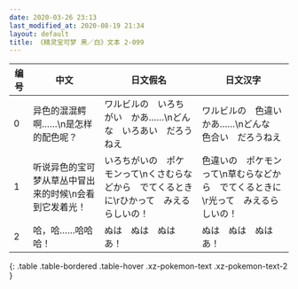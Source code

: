 ```yaml
---
date: 2020-03-26 23:13
last_modified_at: 2020-08-19 21:34
layout: default
title: 《精灵宝可梦 黑／白》文本 2-099
---
```

| 编号 | 中文 | 日文假名 | 日文汉字 |
| ---- | ---- | ---- | --- |
| 0 | 异色的混混鳄啊……\n是怎样的配色呢？ | ワルビルの　いろちがい　かあ……\nどんな　いろあい　だろうねえ | ワルビルの　色違い　かあ……\nどんな　色合い　だろうねえ |
| 1 | 听说异色的宝可梦从草丛中冒出来的时候\n会看到它发着光！ | いろちがいの　ポケモンって\nくさむらなどから　でてくるときに\rひかって　みえるらしいの！ | 色違いの　ポケモンって\n草むらなどから　でてくるときに\r光って　みえるらしいの！ |
| 2 | 哈，哈……哈哈哈！ | ぬは　ぬは　ぬはあ！ | ぬは　ぬは　ぬはあ！ |
{: .table .table-bordered .table-hover .xz-pokemon-text .xz-pokemon-text-2 }